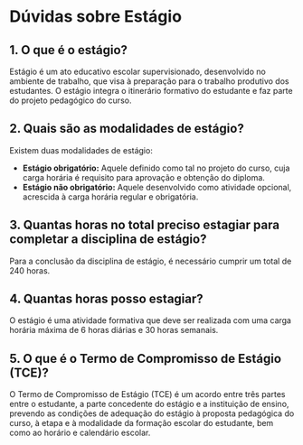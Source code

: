 # Dúvidas sobre Estágio

## 1. O que é o estágio?

Estágio é um ato educativo escolar supervisionado, desenvolvido no ambiente de trabalho, que visa à preparação para o trabalho produtivo dos estudantes. O estágio integra o itinerário formativo do estudante e faz parte do projeto pedagógico do curso.

## 2. Quais são as modalidades de estágio?

Existem duas modalidades de estágio:
- **Estágio obrigatório:** Aquele definido como tal no projeto do curso, cuja carga horária é requisito para aprovação e obtenção do diploma.
- **Estágio não obrigatório:** Aquele desenvolvido como atividade opcional, acrescida à carga horária regular e obrigatória.

## 3. Quantas horas no total preciso estagiar para completar a disciplina de estágio?

Para a conclusão da disciplina de estágio, é necessário cumprir um total de 240 horas.

## 4. Quantas horas posso estagiar?

O estágio é uma atividade formativa que deve ser realizada com uma carga horária máxima de 6 horas diárias e 30 horas semanais.

## 5. O que é o Termo de Compromisso de Estágio (TCE)?

O Termo de Compromisso de Estágio (TCE) é um acordo entre três partes entre o estudante, a parte concedente do estágio e a instituição de ensino, prevendo as condições de adequação do estágio à proposta pedagógica do curso, à etapa e à modalidade da formação escolar do estudante, bem como ao horário e calendário escolar.
